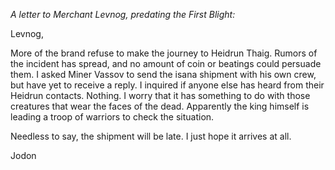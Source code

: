 <i> A letter to Merchant Levnog, predating the First Blight: </i>

Levnog,

More of the brand refuse to make the journey to Heidrun Thaig. Rumors of the incident has spread, and no amount of coin or beatings could persuade them. I asked Miner Vassov to send the isana shipment with his own crew, but have yet to receive a reply. I inquired if anyone else has heard from their Heidrun contacts. Nothing. I worry that it has something to do with those creatures that wear the faces of the dead. Apparently the king himself is leading a troop of warriors to check the situation.

Needless to say, the shipment will be late. I just hope it arrives at all.

Jodon
